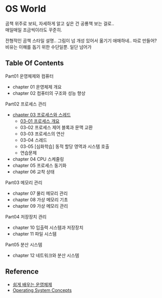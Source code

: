 # OS World

곰책 위주로 보되, 자세하게 알고 싶은 건 공룡책 보는 걸로..  
매일매일 조금씩이라도 꾸준히.

전형적인 곰책 스타일 설명.. 그림이 넘 개성 있어서 옮기기 애매하네.. 따로 만들어?  
비유는 이해를 돕기 위한 수단일뿐. 일단 넘어가

## Table Of Contents

Part01 운영체제와 컴퓨터

* chapter 01 운영체제 개요
* chapter 02 컴퓨터의 구조와 성능 향상

Part02 프로세스 관리

* [chapter 03 프로세스와 스레드](./chapters/chapter03/)
    * [03-01 프로세스 개요](./chapters/chapter03/01/)
    * 03-02 프로세스 제어 블록과 문맥 교환
    * 03-03 프로세스의 연산
    * 03-04 스레드
    * 03-05 [심화학습] 동적 할당 영역과 시스템 호출
    * 연습문제
* chapter 04 CPU 스케줄링
* chapter 05 프로세스 동기화
* chapter 06 교착 상태

Part03 메모리 관리

* chapter 07 물리 메모리 관리
* chapter 08 가상 메모리 기초
* chapter 09 가상 메모리 관리

Part04 저장장치 관리

* chapter 10 입출력 시스템과 저장장치
* chapter 11 파일 시스템

Part05 분산 시스템

* chapter 12 네트워크와 분산 시스템

## Reference

* [쉽게 배우는 운영체제](https://product.kyobobook.co.kr/detail/S000001743685)
* [Operating System Concepts](https://os.ecci.ucr.ac.cr/slides/Abraham-Silberschatz-Operating-System-Concepts-10th-2018.pdf)